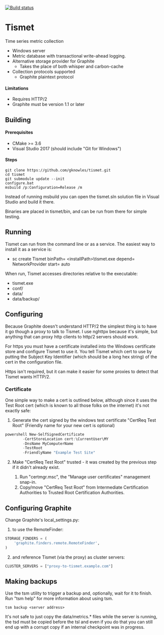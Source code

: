<!--
Copyright Glen Knowles 2016 - 2018.
Distributed under the Boost Software License, Version 1.0.
-->

[![Build status](https://ci.appveyor.com/api/projects/status/nlcftmonh607sv3a?svg=true)
    ](https://ci.appveyor.com/project/gknowles/tismet "msvc 2017")

# Tismet

Time series metric collection

- Windows server
- Metric database with transactional write-ahead logging.
- Alternative storage provider for Graphite
  - Takes the place of both whisper and carbon-cache
- Collection protocols supported
  - Graphite plaintext protocol

#### Limitations
- Requires HTTP/2
- Graphite must be version 1.1 or later


## Building
#### Prerequisites
  - CMake >= 3.6
  - Visual Studio 2017 (should include "Git for Windows")

#### Steps
~~~ batch
git clone https://github.com/gknowles/tismet.git
cd tismet
git submodule update --init
configure.bat
msbuild /p:Configuration=Release /m
~~~
Instead of running msbuild you can open the tismet.sln solution file in
Visual Studio and build it there.

Binaries are placed in tismet/bin, and can be run from there for simple
testing.


## Running
Tismet can run from the command line or as a service. The easiest way to
install it as a service is:
  - sc create Tismet binPath= \<installPath\>\tismet.exe depend= NetworkProvider
    start= auto

When run, Tismet accesses directories relative to the executable:
  - tismet.exe
  - conf/
  - data/
  - data/backup/


## Configuring
Because Graphite doesn't understand HTTP/2 the simplest thing is to have it go
though a proxy to talk to Tismet. I use nghttpx because it's simple, but
anything that can proxy http clients to http/2 servers should work.

For https you must have a certificate installed into the Windows certificate
store and configure Tismet to use it. You tell Tismet which cert to use by
putting the Subject Key Identifier (which should be a long hex string) of the
cert in the configuration file.

Https isn't required, but it can make it easier for some proxies to detect that
Tismet wants HTTP/2.

### Certificate
One simple way to make a cert is outlined below, although since it uses the
Test Root cert (which is known to all those folks on the internet) it's not
exactly safe:
1. Generate the cert signed by the windows test certificate "CertReq Test Root"
(Friendly name for your new cert is optional)
~~~ powershell
powershell New-SelfSignedCertificate
        -CertStoreLocation cert:\CurrentUser\MY
        -DnsName MyComputerName
        -TestRoot
        -FriendlyName "Example Test Site"
~~~

2. Make "CertReq Test Root" trusted - it was created by the previous step if
it didn't already exist.

   1. Run "certmgr.msc", the "Manage user certificates" management snap-in.
   2. Copy/move "CertReq Test Root" from Intermediate Certification Authorities
to Trusted Root Certification Authorities.


## Configuring Graphite

Change Graphite's local_settings.py:
1. to use the RemoteFinder:
~~~ python
STORAGE_FINDERS = (
    'graphite.finders.remote.RemoteFinder',
)
~~~

2. and reference Tismet (via the proxy) as cluster servers:
~~~ python
CLUSTER_SERVERS = ["proxy-to-tismet.example.com"]
~~~


## Making backups

Use the tsm utility to trigger a backup and, optionally, wait for it to finish.
Run "tsm help" for more information about using tsm.

~~~ batch
tsm backup <server address>
~~~

It's not safe to just copy the data/metrics.* files while the server is running,
the tsd must be copied before the tsl and even if you do that you can still end
up with a corrupt copy if an internal checkpoint was in progress.
